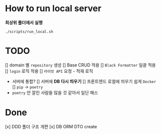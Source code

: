 # How to run local server
**최상위 폴더에서 실행**
```
./scripts/run_local.sh
```

# TODO
[] domain 별 `repository` 생성
   [] Base CRUD 적용 
[] `Black Formatter` 일괄 적용
[] `login` 로직 적용
[] `라이엇 API` 요청 - 적재 로직
   - 서버에 통합?
[] 서버에 **DB 다시 띄우기**
[] 프론트엔드 로컬에 띄우기 쉽게 `Docker`
[] `pip` -> `poetry`
   - `poetry` 안 깔린 사람들 많을 것 같아서 일단 패스
  
# Done
[x] DDD 폴더 구조 개편
[x] DB ORM DTO create